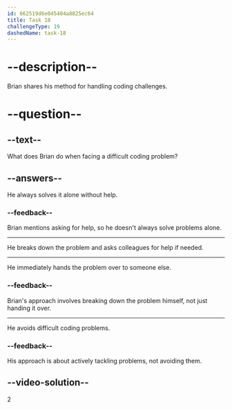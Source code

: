 ```yaml
---
id: 662519d6e045404a8825ec64
title: Task 18
challengeType: 19
dashedName: task-18
---
```


<!--
AUDIO REFERENCE:
Brian: Well, I break it down step by step. If I get stuck on a specific part, I ask for help from colleagues. Have you ever collaborated with someone to solve coding problems?
-->

# --description--

Brian shares his method for handling coding challenges.

# --question--

## --text--

What does Brian do when facing a difficult coding problem?

## --answers--

He always solves it alone without help.

### --feedback--

Brian mentions asking for help, so he doesn't always solve problems alone.

---

He breaks down the problem and asks colleagues for help if needed.

---

He immediately hands the problem over to someone else.

### --feedback--

Brian's approach involves breaking down the problem himself, not just handing it over.

---

He avoids difficult coding problems.

### --feedback--

His approach is about actively tackling problems, not avoiding them.

## --video-solution--

2
